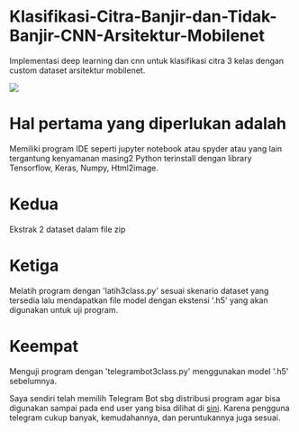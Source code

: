 # Klasifikasi-Citra-Banjir-dan-Tidak-Banjir-CNN-Arsitektur-Mobilenet
Implementasi deep learning dan cnn untuk klasifikasi citra 3 kelas dengan custom dataset arsitektur mobilenet. 

![](https://media.giphy.com/media/8Dmjv4tkbIvAJGclcL/giphy.gif)
# Hal pertama yang diperlukan adalah
Memiliki program IDE seperti jupyter notebook atau spyder atau yang lain tergantung kenyamanan masing2
Python terinstall dengan library Tensorflow, Keras, Numpy, Html2image.
# Kedua
Ekstrak 2 dataset dalam file zip
# Ketiga
Melatih program dengan 'latih3class.py' sesuai skenario dataset yang tersedia lalu mendapatkan file model dengan ekstensi '.h5' yang akan digunakan untuk uji program.
# Keempat
Menguji program dengan 'telegrambot3class.py' menggunakan model '.h5' sebelumnya.

Saya sendiri telah memilih Telegram Bot sbg distribusi program agar bisa digunakan sampai pada end user yang bisa dilihat di [sini](https://t.me/deteksibanjirbot). Karena pengguna telegram cukup banyak, kemudahannya, dan peruntukannya juga sesuai.
